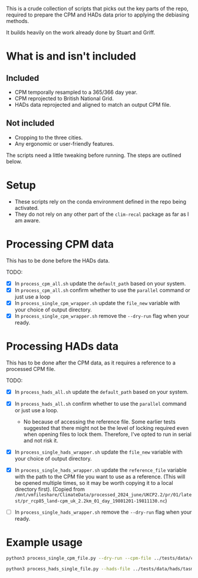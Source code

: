 
This is a crude collection of scripts that picks out the key parts of the repo, required to prepare the CPM and HADs data prior to applying the debiasing methods.

It builds heavily on the work already done by Stuart and Griff.

# What is and isn't included

## Included
* CPM temporally resampled to a 365/366 day year.
* CPM reprojected to British National Grid.
* HADs data reprojected and aligned to match an output CPM file.

## Not included
* Cropping to the three cities.
* Any ergonomic or user-friendly features.

The scripts need a little tweaking before running. The steps are outlined below.


# Setup

* These scripts rely on the conda environment defined in the repo being activated.
* They do not rely on any other part of the `clim-recal` package as far as I am aware.


# Processing CPM data

This has to be done before the HADs data.

TODO:

- [x] In `process_cpm_all.sh` update the `default_path` based on your system.
- [x] In `process_cpm_all.sh` confirm whether to use the `parallel` command or just use a loop
- [x] In `process_single_cpm_wrapper.sh` update the `file_new` variable with your choice of output directory.
- [x] In `process_single_cpm_wrapper.sh` remove the `--dry-run` flag when your ready.

# Processing HADs data

This has to be done after the CPM data, as it requires a reference to a processed CPM file.

TODO:

- [x] In `process_hads_all.sh` update the `default_path` based on your system.
- [x] In `process_hads_all.sh` confirm whether to use the `parallel` command or just use a loop.
     - No because of accessing the reference file. Some earlier tests suggested that there might not be the level of locking required even when opening files to lock them. Therefore, I've opted to run in serial and not risk it.
- [x] In `process_single_hads_wrapper.sh` update the `file_new` variable with your choice of output directory.
- [x] In `process_single_hads_wrapper.sh` update the `reference_file` variable with the path to the CPM file you want to use as a reference. (This will be opened multiple times, so it may be worth copying it to a local directory first).
    (Copied from `/mnt/vmfileshare/ClimateData/processed_2024_june/UKCP2.2/pr/01/latest/pr_rcp85_land-cpm_uk_2.2km_01_day_19801201-19811130.nc`)

- [ ] In `process_single_hads_wrapper.sh` remove the `--dry-run` flag when your ready.


# Example usage

```bash
python3 process_single_cpm_file.py --dry-run --cpm-file ../tests/data/cpm/tasmax_rcp85_land-cpm_uk_2.2km_05_day_19811201-19821130_cpm_example.nc --output-dir ../output
```

```bash
python3 process_hads_single_file.py --hads-file ../tests/data/hads/tasmax_hadukgrid_uk_1km_day_19940101-19940131_hads_example.nc --output-dir ../output --reference-file ../output/tasmax_rcp85_land-cpm_uk_2.2km_05_day_19811201-19821130_cpm_example.nc
```
